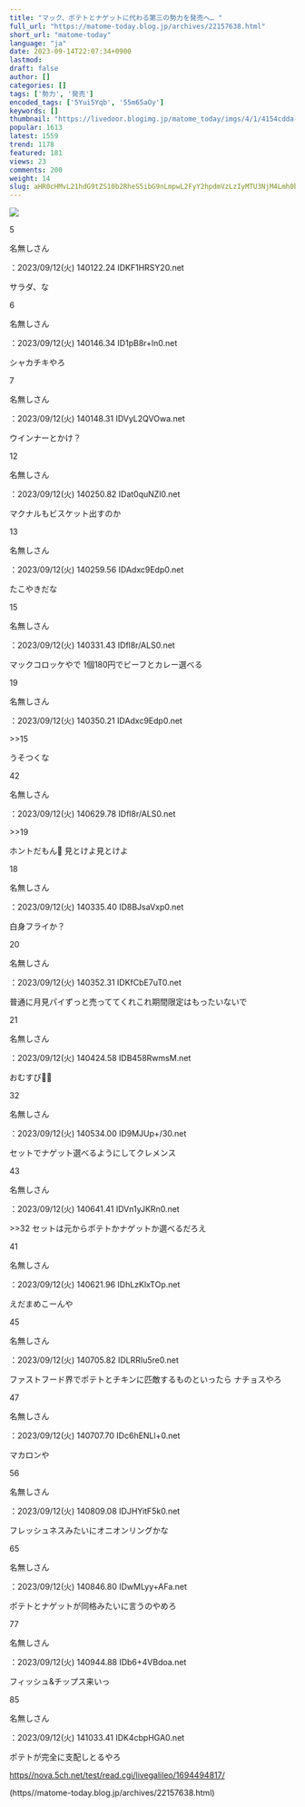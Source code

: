 ```yaml
---
title: "マック、ポテトとナゲットに代わる第三の勢力を発売へ… "
full_url: "https://matome-today.blog.jp/archives/22157638.html"
short_url: "matome-today"
language: "ja"
date: 2023-09-14T22:07:34+0900
lastmod: 
draft: false
author: []
categories: []
tags: ['勢力', '発売']
encoded_tags: ['5Yui5Yqb', '55m65aOy']
keywords: []
thumbnail: "https://livedoor.blogimg.jp/matome_today/imgs/4/1/4154cdda-s.jpg"
popular: 1613
latest: 1559
trend: 1178
featured: 181
views: 23
comments: 200
weight: 14
slug: aHR0cHMvL21hdG9tZS10b2RheS5ibG9nLmpwL2FyY2hpdmVzLzIyMTU3NjM4Lmh0bWw=
---
```


![](https://livedoor.blogimg.jp/matome_today/imgs/4/1/4154cdda-s.jpg)

<div> <p></p> <p>5 <p>名無しさん</p>：2023/09/12(火) 140122.24 IDKF1HRSY20.net</p><p> サラダ、な </p><p>6 <p>名無しさん</p>：2023/09/12(火) 140146.34 ID1pB8r+ln0.net</p><p><p> シャカチキやろ </p></p><p>7 <p>名無しさん</p>：2023/09/12(火) 140148.31 IDVyL2QVOwa.net</p><p> ウインナーとかけ？ </p><p>12 <p>名無しさん</p>：2023/09/12(火) 140250.82 IDat0quNZl0.net</p><p><p> マクナルもビスケット出すのか </p></p><p>13 <p>名無しさん</p>：2023/09/12(火) 140259.56 IDAdxc9Edp0.net</p><p> たこやきだな </p><p>15 <p>名無しさん</p>：2023/09/12(火) 140331.43 IDfl8r/ALS0.net</p><p><p> マックコロッケやで 1個180円でビーフとカレー選べる </p></p><p>19 <p>名無しさん</p>：2023/09/12(火) 140350.21 IDAdxc9Edp0.net</p><p> >>15 <p> うそつくな </p></p><p>42 <p>名無しさん</p>：2023/09/12(火) 140629.78 IDfl8r/ALS0.net</p><p> >>19 <p> ホントだもん🥺 見とけよ見とけよ </p></p><p>18 <p>名無しさん</p>：2023/09/12(火) 140335.40 ID8BJsaVxp0.net</p><p> 白身フライか？ </p><p>20 <p>名無しさん</p>：2023/09/12(火) 140352.31 IDKfCbE7uT0.net</p><p> 普通に月見パイずっと売っててくれこれ期間限定はもったいないで </p><p>21 <p>名無しさん</p>：2023/09/12(火) 140424.58 IDB458RwmsM.net</p><p><p> おむすび🍙🥺 </p></p><p>32 <p>名無しさん</p>：2023/09/12(火) 140534.00 ID9MJUp+/30.net</p><p> セットでナゲット選べるようにしてクレメンス </p><p>43 <p>名無しさん</p>：2023/09/12(火) 140641.41 IDVn1yJKRn0.net</p><p> >>32 セットは元からポテトかナゲットか選べるだろえ </p><p>41 <p>名無しさん</p>：2023/09/12(火) 140621.96 IDhLzKlxTOp.net</p><p><p> えだまめこーんや </p></p><p>45 <p>名無しさん</p>：2023/09/12(火) 140705.82 IDLRRIu5re0.net</p><p><p> ファストフード界でポテトとチキンに匹敵するものといったら ナチョスやろ </p></p><p>47 <p>名無しさん</p>：2023/09/12(火) 140707.70 IDc6hENLl+0.net</p><p> マカロンや </p><p>56 <p>名無しさん</p>：2023/09/12(火) 140809.08 IDJHYitF5k0.net</p><p><p> フレッシュネスみたいにオニオンリングかな </p></p><p>65 <p>名無しさん</p>：2023/09/12(火) 140846.80 IDwMLyy+AFa.net</p><p> ポテトとナゲットが同格みたいに言うのやめろ </p><p>77 <p>名無しさん</p>：2023/09/12(火) 140944.88 IDb6+4VBdoa.net</p><p><p> フィッシュ&チップス来いっ </p></p><p>85 <p>名無しさん</p>：2023/09/12(火) 141033.41 IDK4cbpHGA0.net</p><p><p> ポテトが完全に支配しとるやろ </p></p><a href='https//nova.5ch.net/test/read.cgi/livegalileo/1694494817/' target='_blank' title=''>https//nova.5ch.net/test/read.cgi/livegalileo/1694494817/</a> <p></p> </div>

(https//matome-today.blog.jp/archives/22157638.html)
